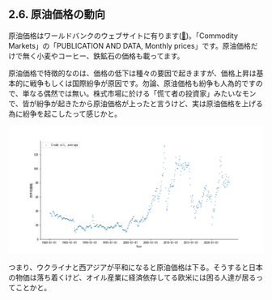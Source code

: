 ## 2.6. 原油価格の動向

原油価格はワールドバンクのウェブサイトに有ります([🔗]())。「Commodity Markets」の「PUBLICATION AND DATA, Monthly prices」です。原油価格だけで無く小麦やコーヒー、鉄鉱石の価格も載ってます。

原油価格で特徴的なのは、価格の低下は種々の要因で起きますが、価格上昇は基本的に戦争もしくは国際紛争が原因です。勿論、原油価格も紛争も人為的ですので、単なる偶然では無い。株式市場に於ける「慌て者の投資家」みたいなモンで、皆が紛争が起きたから原油価格が上ったと言うけど、実は原油価格を上げる為に紛争を起こしたって感じかと。

![](img/oilPrice-WB.png)

つまり、ウクライナと西アジアが平和になると原油価格は下る。そうすると日本の物価は落ち着くけど、オイル産業に経済依存してる欧米には困る人達が居るってことかと。
